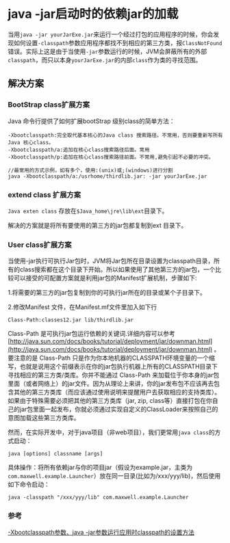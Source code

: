 # java -jar启动时的依赖jar的加载

当用`java -jar yourJarExe.jar`来运行一个经过打包的应用程序的时候，你会发现如何设置`-classpath`参数应用程序都找不到相应的第三方类，报`ClassNotFound`错误。实际上这是由于当使用`-jar`参数运行的时候，JVM会屏蔽所有的外部`classpath`，而只以本身`yourJarExe.jar`的内部`class`作为类的寻找范围。

## 解决方案

### BootStrap class扩展方案

Java 命令行提供了如何扩展bootStrap 级别class的简单方法：

```text
-Xbootclasspath:完全取代基本核心的Java class 搜索路径。不常用，否则要重新写所有Java 核心class。
-Xbootclasspath/a:追加在核心class搜索路径后面。常用
-Xbootclasspath/p:追加在核心class搜索路径前面。不常用,避免引起不必要的冲突。

//最常用的方式示例，如有多个，使用:(unix)或;(windows)进行分割
java -Xbootclasspath/a:/usrhome/thirdlib.jar: -jar yourJarExe.jar
```

###  extend class 扩展方案

`Java exten class` 存放在`$Java_home\jre\lib\ext`目录下。

解决的方案就是将所有要使用的第三方的jar包都复制到ext 目录下。

### User class扩展方案

当使用-jar执行可执行Jar包时，JVM将Jar包所在目录设置为classpath目录，所有的class搜索都在这个目录下开始。所以如果使用了其他第三方的jar包，一个比较可以接受的可配置方案就是利用jar包的Manifest扩展机制，步骤如下:

 1.将需要的第三方的jar包复制到你的可执行jar所在的目录或某个子目录下。

 2.修改Manifest 文件，在Manifest.mf文件里加入如下行

 `Class-Path:classes12.jar lib/thirdlib.jar`

 Class-Path 是可执行jar包运行依赖的关键词.详细内容可以参考 [http://java.sun.com/docs/books/tutorial/deployment/jar/downman.html](http://java.sun.com/docs/books/tutorial/deployment/jar/downman.html) 。要注意的是 Class-Path 只是作为你本地机器的CLASSPATH环境变量的一个缩写，也就是说用这个前缀表示在你的jar包执行机器上所有的CLASSPATH目录下寻找相应的第三方类/类库。你并不能通过 Class-Path 来加载位于你本身的jar包里面（或者网络上）的jar文件。因为从理论上来讲，你的jar发布包不应该再去包含其他的第三方类库（而应该通过使用说明来提醒用户去获取相应的支持类库）。如果由于特殊需要必须把其他的第三方类库（jar, zip, class等）直接打包在你自己的jar包里面一起发布，你就必须通过实现自定义的ClassLoader来按照自己的意图加载这些第三方类库。

然而，在实际开发中，对于java项目（非web项目），我们更常用`java class`的方式启动：

```text
java [options] classname [args]
```

具体操作：将所有依赖jar与你的项目jar（假设为example.jar，主类为`com.maxwell.example.Launcher`）放在同一目录\(比如为/xxx/yyy/lib\)，然后使用如下命令启动：

```text
java -classpath "/xxx/yyy/lib" com.maxwell.example.Launcher
```

### 参考

[-Xbootclasspath参数、java -jar参数运行应用时classpath的设置方法](http://www.cnblogs.com/duanxz/p/3482311.html)

